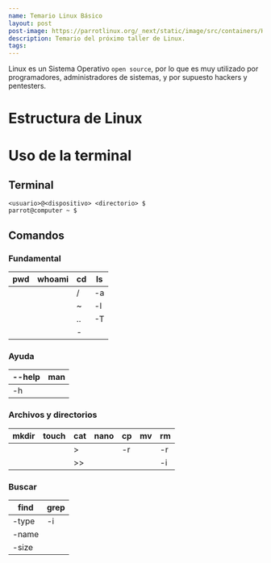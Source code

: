 ```yaml
---
name: Temario Linux Básico
layout: post
post-image: https://parrotlinux.org/_next/static/image/src/containers/HomeContainers/ToolsSection/assets/anonsurf.844c14233c8ff740daeb31ad9bf91b58.png
description: Temario del próximo taller de Linux.
tags:
---
```

Linux es un Sistema Operativo `open source`, por lo que es muy utilizado por programadores, administradores de sistemas, y por supuesto hackers y pentesters. 

# Estructura de Linux

# Uso de la terminal
## Terminal
```shell-session
<usuario>@<dispositivo> <directorio> $
parrot@computer ~ $
```
## Comandos
### Fundamental

| pwd | whoami | cd  | ls  |
| --- | ------ | --- | --- |
|     |        | /   | -a  |
|     |        | ~   | -l  |
|     |        | ..  | -T  | 
|     |        | -   |     |

### Ayuda

| --help | man |
| ------ | --- |
| -h     |     |

### Archivos y directorios


| mkdir | touch | cat | nano | cp  | mv  | rm  |
| ----- | ----- | --- | ---- | --- | --- | --- |
|       |       | >   |      | -r  |     | -r  |
|       |       | >>  |      |     |     | -i  | 

### Buscar

| find  | grep |
| ----- | ---- |
| -type | -i   |
| -name |      |
| -size |      |
